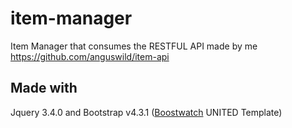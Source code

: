 # item-manager
Item Manager that consumes the RESTFUL API made by me https://github.com/anguswild/item-api

## Made with
Jquery 3.4.0 and Bootstrap v4.3.1 (<a href="https://bootswatch.com/" target="_blank">Boostwatch</a> UNITED Template)
